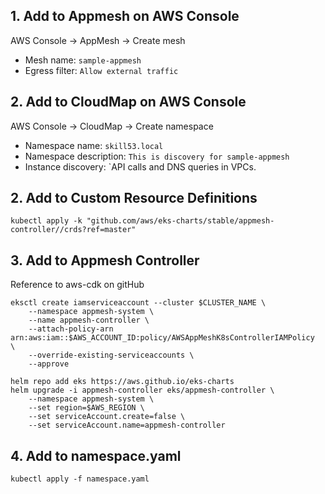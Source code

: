 ## 1. Add to Appmesh on AWS Console

AWS Console -> AppMesh -> Create mesh
- Mesh name: `sample-appmesh`
- Egress filter: `Allow external traffic`

## 2. Add to CloudMap on AWS Console

AWS Console -> CloudMap -> Create namespace
- Namespace name: `skill53.local`
- Namespace description: `This is discovery for sample-appmesh`
- Instance discovery: `API calls and DNS queries in VPCs.

## 2. Add to Custom Resource Definitions

```
kubectl apply -k "github.com/aws/eks-charts/stable/appmesh-controller//crds?ref=master"
```

## 3. Add to Appmesh Controller

Reference to aws-cdk on gitHub
```
eksctl create iamserviceaccount --cluster $CLUSTER_NAME \
    --namespace appmesh-system \
    --name appmesh-controller \
    --attach-policy-arn arn:aws:iam::$AWS_ACCOUNT_ID:policy/AWSAppMeshK8sControllerIAMPolicy  \
    --override-existing-serviceaccounts \
    --approve
```
```
helm repo add eks https://aws.github.io/eks-charts
helm upgrade -i appmesh-controller eks/appmesh-controller \
    --namespace appmesh-system \
    --set region=$AWS_REGION \
    --set serviceAccount.create=false \
    --set serviceAccount.name=appmesh-controller
```

## 4. Add to namespace.yaml

```
kubectl apply -f namespace.yaml
```